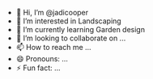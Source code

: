 - 👋 Hi, I’m @jadicooper
- 👀 I’m interested in Landscaping
- 🌱 I’m currently learning Garden design
- 💞️ I’m looking to collaborate on ...
- 📫 How to reach me ...
- 😄 Pronouns: ...
- ⚡ Fun fact: ...

<!---
jadicooper/jadicooper is a ✨ special ✨ repository because its `README.md` (this file) appears on your GitHub profile.
You can click the Preview link to take a look at your changes.
--->
